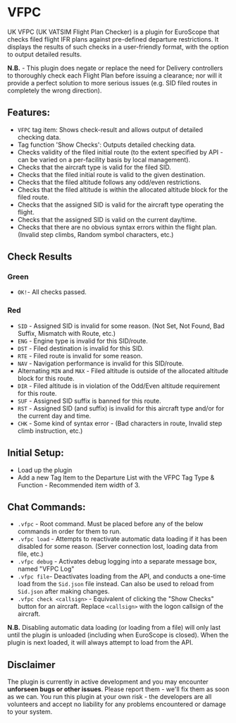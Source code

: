 # VFPC

UK VFPC (UK VATSIM Flight Plan Checker) is a plugin for EuroScope that checks filed flight IFR plans against pre-defined departure restrictions. It displays the results of such checks in a user-friendly format, with the option to output detailed results.

**N.B.** - This plugin does negate or replace the need for Delivery controllers to thoroughly check each Flight Plan before issuing a clearance; nor will it provide a perfect solution to more serious issues (e.g. SID filed routes in completely the wrong direction).

## Features:
- `VFPC` tag item: Shows check-result and allows output of detailed checking data.
- Tag function 'Show Checks': Outputs detailed checking data.
- Checks validity of the filed initial route (to the extent specified by API - can be varied on a per-facility basis by local management).
- Checks that the aircraft type is valid for the filed SID.
- Checks that the filed initial route is valid to the given destination.
- Checks that the filed altitude follows any odd/even restrictions.
- Checks that the filed altitude is within the allocated altitude block for the filed route.
- Checks that the assigned SID is valid for the aircraft type operating the flight.
- Checks that the assigned SID is valid on the current day/time.
- Checks that there are no obvious syntax errors within the flight plan. (Invalid step climbs, Random symbol characters, etc.)

## Check Results

### Green
- `OK!`- All checks passed.

### Red
- `SID` - Assigned SID is invalid for some reason. (Not Set, Not Found, Bad Suffix, Mismatch with Route, etc.)
- `ENG` - Engine type is invalid for this SID/route.
- `DST` - Filed destination is invalid for this SID.
- `RTE` - Filed route is invalid for some reason.
- `NAV` - Navigation performance is invalid for this SID/route.
- Alternating `MIN` and `MAX` - Filed altitude is outside of the allocated altitude block for this route.
- `DIR` - Filed altitude is in violation of the Odd/Even altitude requirement for this route.
- `SUF` - Assigned SID suffix is banned for this route.
- `RST` - Assigned SID (and suffix) is invalid for this aircraft type and/or for the current day and time.
- `CHK` - Some kind of syntax error - (Bad characters in route, Invalid step climb instruction, etc.)

## Initial Setup:
- Load up the plugin
- Add a new Tag Item to the Departure List with the VFPC Tag Type & Function - Recommended item width of 3.

## Chat Commands:
- `.vfpc` - Root command. Must be placed before any of the below commands in order for them to run.
- `.vfpc load` - Attempts to reactivate automatic data loading if it has been disabled for some reason. (Server connection lost, loading data from file, etc.)
- `.vfpc debug` - Activates debug logging into a separate message box, named "VFPC Log"
- `.vfpc file`- Deactivates loading from the API, and conducts a one-time load from the `Sid.json` file instead. Can also be used to reload from `Sid.json` after making changes.
- `.vfpc check <callsign>` - Equivalent of clicking the "Show Checks" button for an aircraft. Replace `<callsign>` with the logon callsign of the aircraft.

**N.B.** Disabling automatic data loading (or loading from a file) will only last until the plugin is unloaded (including when EuroScope is closed). When the plugin is next loaded, it will always attempt to load from the API.

## Disclaimer
The plugin is currently in active development and you may encounter **unforseen bugs or other issues**. Please report them - we'll fix them as soon as we can. You run this plugin at your own risk - the developers are all volunteers and accept no liability for any problems encountered or damage to your system.
